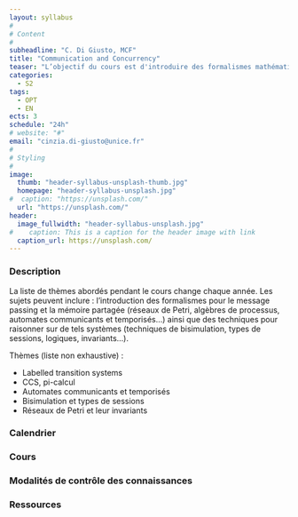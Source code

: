 ```yaml
---
layout: syllabus
#
# Content
#
subheadline: "C. Di Giusto, MCF"
title: "Communication and Concurrency"
teaser: "L’objectif du cours est d'introduire des formalismes mathématiques pour modéliser et raisonner sur les propriétés de systèmes parallèles."
categories:
  - S2
tags:
  - OPT
  - EN
ects: 3
schedule: "24h"
# website: "#"
email: "cinzia.di-giusto@unice.fr"
#
# Styling
#
image:
  thumb: "header-syllabus-unsplash-thumb.jpg"
  homepage: "header-syllabus-unsplash.jpg"
#  caption: "https://unsplash.com/"
  url: "https://unsplash.com/"
header:
  image_fullwidth: "header-syllabus-unsplash.jpg"
#    caption: This is a caption for the header image with link
  caption_url: https://unsplash.com/  
---
```


### Description ###

La liste de thèmes abordés pendant le cours change chaque année. Les sujets peuvent inclure : l’introduction des formalismes pour le message passing et la mémoire partagée (réseaux de Petri, algèbres de processus, automates communicants et temporisés…) ainsi que des techniques pour raisonner sur de tels systèmes (techniques de bisimulation, types de sessions, logiques, invariants…).

Thèmes (liste non exhaustive) :
  - Labelled transition systems
  - CCS, pi-calcul
  - Automates communicants et temporisés
  - Bisimulation et types de sessions
  - Réseaux de Petri et leur invariants


### Calendrier ###

### Cours ###

### Modalités de contrôle des connaissances ###

### Ressources ###

